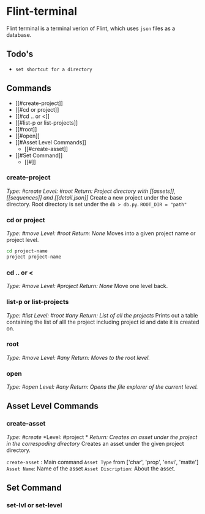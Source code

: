 # Flint-terminal
Flint terminal is a terminal verion of Flint, which uses `json` files as a database.

## Todo's
- `set shortcut for a directory`

## Commands
- [[#create-project]] 
- [[#cd or project]]
- [[#cd .. or <]]
- [[#list-p or list-projects]]
- [[#root]]
- [[#open]]
- [[#Asset Level Commands]]
	- [[#create-asset]]
- [[#Set Command]]
	- [[#]]



### create-project
*Type: #create*
*Level: #root*
*Return: Project directory with [[assets]], [[sequences]] and [[detail.json]]*
 Create a new project under the base directory. Root directory is set under the `db > db.py`. `ROOT_DIR = "path"`
 
 ### cd or project
 *Type: #move*
 *Level: #root*
 *Return: None*
 Moves into a given project name or project level.
 ```bash
 cd project-name 
 project project-name
 ```
 
 ### cd .. or <
 *Type: #move*
 *Level: #project*
 *Return: None*
 Move one level back.
 
 ### list-p or list-projects
*Type: #list* 
*Level: #root #any*
*Return: List of all the projects*
Prints out a table containing the list of alll the project including project id and date it is created on.

### root
*Type: #move*
*Level: #any*
*Return: Moves to the root level.*

### open
*Type: #open*
*Level: #any*
*Return: Opens the file explorer of the current level.*

## Asset Level Commands
### create-asset
*Type: #create*
*Level: #project *
*Return: Creates an asset under the project in the correspoding directory*
Creates an asset under the given project directory.

`create-asset` : Main command
`Asset Type` from ['char', 'prop', 'envi', 'matte']
`Asset Name`: Name of the asset
`Asset Discription`: About the asset.

## Set Command
### set-lvl or set-level
